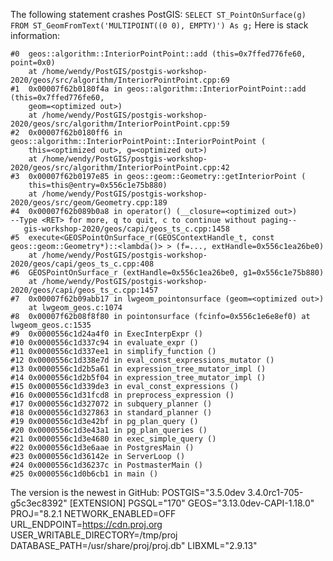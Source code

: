 The following statement crashes PostGIS:
`SELECT ST_PointOnSurface(g)  FROM ST_GeomFromText('MULTIPOINT((0 0), EMPTY)') As g;`
Here is stack information:
```
#0  geos::algorithm::InteriorPointPoint::add (this=0x7ffed776fe60, point=0x0)
    at /home/wendy/PostGIS/postgis-workshop-2020/geos/src/algorithm/InteriorPointPoint.cpp:69
#1  0x00007f62b0180f4a in geos::algorithm::InteriorPointPoint::add (this=0x7ffed776fe60, 
    geom=<optimized out>)
    at /home/wendy/PostGIS/postgis-workshop-2020/geos/src/algorithm/InteriorPointPoint.cpp:59
#2  0x00007f62b0180ff6 in geos::algorithm::InteriorPointPoint::InteriorPointPoint (
    this=<optimized out>, g=<optimized out>)
    at /home/wendy/PostGIS/postgis-workshop-2020/geos/src/algorithm/InteriorPointPoint.cpp:42
#3  0x00007f62b0197e85 in geos::geom::Geometry::getInteriorPoint (
    this=this@entry=0x556c1e75b880)
    at /home/wendy/PostGIS/postgis-workshop-2020/geos/src/geom/Geometry.cpp:189
#4  0x00007f62b089b0a8 in operator() (__closure=<optimized out>)
--Type <RET> for more, q to quit, c to continue without paging--
   gis-workshop-2020/geos/capi/geos_ts_c.cpp:1458
#5  execute<GEOSPointOnSurface_r(GEOSContextHandle_t, const geos::geom::Geometry*)::<lambda()> > (f=..., extHandle=0x556c1ea26be0)
    at /home/wendy/PostGIS/postgis-workshop-2020/geos/capi/geos_ts_c.cpp:408
#6  GEOSPointOnSurface_r (extHandle=0x556c1ea26be0, g1=0x556c1e75b880)
    at /home/wendy/PostGIS/postgis-workshop-2020/geos/capi/geos_ts_c.cpp:1457
#7  0x00007f62b09abb17 in lwgeom_pointonsurface (geom=<optimized out>)
    at lwgeom_geos.c:1074
#8  0x00007f62b08f8f80 in pointonsurface (fcinfo=0x556c1e6e8ef0) at lwgeom_geos.c:1535
#9  0x0000556c1d24a4f0 in ExecInterpExpr ()
#10 0x0000556c1d337c94 in evaluate_expr ()
#11 0x0000556c1d337ee1 in simplify_function ()
#12 0x0000556c1d338e7d in eval_const_expressions_mutator ()
#13 0x0000556c1d2b5a61 in expression_tree_mutator_impl ()
#14 0x0000556c1d2b5f04 in expression_tree_mutator_impl ()
#15 0x0000556c1d339de3 in eval_const_expressions ()
#16 0x0000556c1d31fcd8 in preprocess_expression ()
#17 0x0000556c1d327072 in subquery_planner ()
#18 0x0000556c1d327863 in standard_planner ()
#19 0x0000556c1d3e42bf in pg_plan_query ()
#20 0x0000556c1d3e43a1 in pg_plan_queries ()
#21 0x0000556c1d3e4680 in exec_simple_query ()
#22 0x0000556c1d3e6aae in PostgresMain ()
#23 0x0000556c1d36142e in ServerLoop ()
#24 0x0000556c1d36237c in PostmasterMain ()
#25 0x0000556c1d0b6cb1 in main ()
```
The version is the newest in GitHub:
POSTGIS="3.5.0dev 3.4.0rc1-705-g5c3ec8392" [EXTENSION] PGSQL="170" GEOS="3.13.0dev-CAPI-1.18.0" PROJ="8.2.1 NETWORK_ENABLED=OFF URL_ENDPOINT=https://cdn.proj.org USER_WRITABLE_DIRECTORY=/tmp/proj DATABASE_PATH=/usr/share/proj/proj.db" LIBXML="2.9.13"